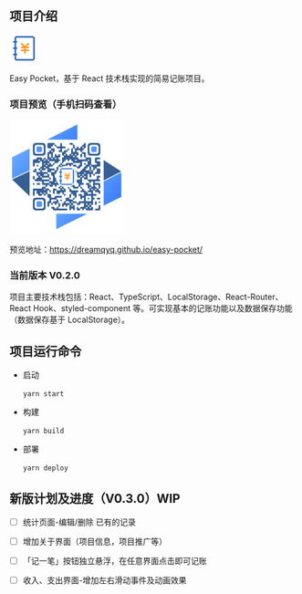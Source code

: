 ## 项目介绍

<img src="public/favicon.ico" width="50" alt="Easy Pocket"/>

Easy Pocket，基于 React 技术栈实现的简易记账项目。

### 项目预览（手机扫码查看）

<img src="src/static/qrcode.png" width="200" alt="https://dreamqyq.github.io/easy-pocket/" />

预览地址：https://dreamqyq.github.io/easy-pocket/

### 当前版本 V0.2.0

项目主要技术栈包括：React、TypeScript、LocalStorage、React-Router、React Hook、styled-component 等。可实现基本的记账功能以及数据保存功能（数据保存基于 LocalStorage）。

## 项目运行命令

- 启动

  `yarn start`

- 构建

  `yarn build`

- 部署

  `yarn deploy`

## 新版计划及进度（V0.3.0）WIP

- [ ] 统计页面-编辑/删除 已有的记录
- [ ] 增加关于界面（项目信息，项目推广等）
- [ ] 「记一笔」按钮独立悬浮，在任意界面点击即可记账
- [ ] 收入、支出界面-增加左右滑动事件及动画效果

